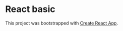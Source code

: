 # React basic

This project was bootstrapped with [Create React App](https://github.com/facebook/create-react-app).
